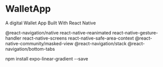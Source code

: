 # WalletApp
 A digital Wallet App Built With React Native

 @react-navigation/native
 react-native-reanimated 
 react-native-gesture-handler 
 react-native-screens 
 react-native-safe-area-context 
 @react-native-community/masked-view 
 @react-navigation/stack 
 @react-navigation/bottom-tabs

npm install expo-linear-gradient --save